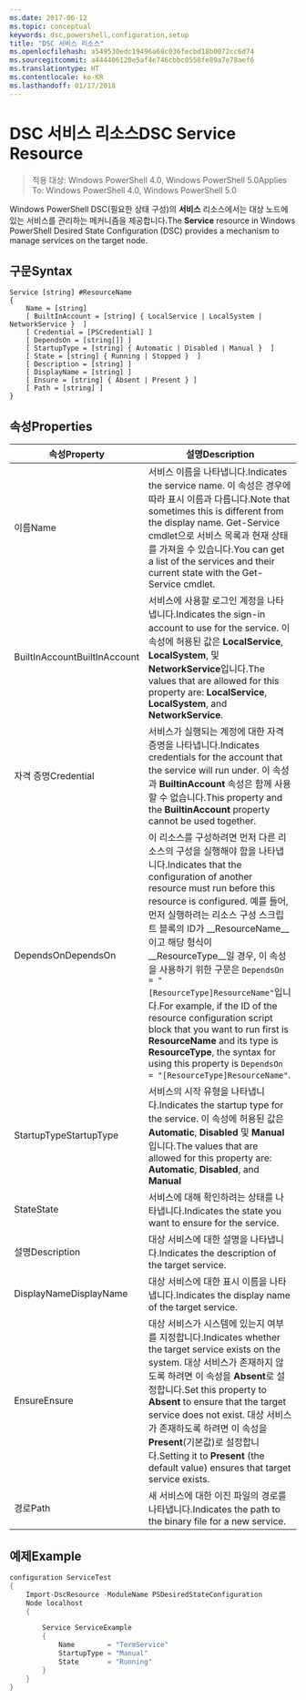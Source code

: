 ```yaml
---
ms.date: 2017-06-12
ms.topic: conceptual
keywords: dsc,powershell,configuration,setup
title: "DSC 서비스 리소스"
ms.openlocfilehash: a549530edc19496a68c036fecbd18b0072cc6d74
ms.sourcegitcommit: a444406120e5af4e746cbbc0558fe89a7e78aef6
ms.translationtype: HT
ms.contentlocale: ko-KR
ms.lasthandoff: 01/17/2018
---
```

# <a name="dsc-service-resource"></a><span data-ttu-id="4662e-103">DSC 서비스 리소스</span><span class="sxs-lookup"><span data-stu-id="4662e-103">DSC Service Resource</span></span>

> <span data-ttu-id="4662e-104">적용 대상: Windows PowerShell 4.0, Windows PowerShell 5.0</span><span class="sxs-lookup"><span data-stu-id="4662e-104">Applies To: Windows PowerShell 4.0, Windows PowerShell 5.0</span></span>


<span data-ttu-id="4662e-105">Windows PowerShell DSC(필요한 상태 구성)의 **서비스** 리소스에서는 대상 노드에 있는 서비스를 관리하는 메커니즘을 제공합니다.</span><span class="sxs-lookup"><span data-stu-id="4662e-105">The **Service** resource in Windows PowerShell Desired State Configuration (DSC) provides a mechanism to manage services on the target node.</span></span>

## <a name="syntax"></a><span data-ttu-id="4662e-106">구문</span><span class="sxs-lookup"><span data-stu-id="4662e-106">Syntax</span></span>

```
Service [string] #ResourceName
{
    Name = [string]
    [ BuiltInAccount = [string] { LocalService | LocalSystem | NetworkService }  ]
    [ Credential = [PSCredential] ]
    [ DependsOn = [string[]] ]
    [ StartupType = [string] { Automatic | Disabled | Manual }  ]
    [ State = [string] { Running | Stopped }  ]
    [ Description = [string] ]
    [ DisplayName = [string] ]
    [ Ensure = [string] { Absent | Present } ]
    [ Path = [string] ]
}
```

## <a name="properties"></a><span data-ttu-id="4662e-107">속성</span><span class="sxs-lookup"><span data-stu-id="4662e-107">Properties</span></span>

|  <span data-ttu-id="4662e-108">속성</span><span class="sxs-lookup"><span data-stu-id="4662e-108">Property</span></span>  |  <span data-ttu-id="4662e-109">설명</span><span class="sxs-lookup"><span data-stu-id="4662e-109">Description</span></span>   | 
|---|---| 
| <span data-ttu-id="4662e-110">이름</span><span class="sxs-lookup"><span data-stu-id="4662e-110">Name</span></span>| <span data-ttu-id="4662e-111">서비스 이름을 나타냅니다.</span><span class="sxs-lookup"><span data-stu-id="4662e-111">Indicates the service name.</span></span> <span data-ttu-id="4662e-112">이 속성은 경우에 따라 표시 이름과 다릅니다.</span><span class="sxs-lookup"><span data-stu-id="4662e-112">Note that sometimes this is different from the display name.</span></span> <span data-ttu-id="4662e-113">Get-Service cmdlet으로 서비스 목록과 현재 상태를 가져올 수 있습니다.</span><span class="sxs-lookup"><span data-stu-id="4662e-113">You can get a list of the services and their current state with the Get-Service cmdlet.</span></span>| 
| <span data-ttu-id="4662e-114">BuiltInAccount</span><span class="sxs-lookup"><span data-stu-id="4662e-114">BuiltInAccount</span></span>| <span data-ttu-id="4662e-115">서비스에 사용할 로그인 계정을 나타냅니다.</span><span class="sxs-lookup"><span data-stu-id="4662e-115">Indicates the sign-in account to use for the service.</span></span> <span data-ttu-id="4662e-116">이 속성에 허용된 값은 **LocalService**, **LocalSystem**, 및 **NetworkService**입니다.</span><span class="sxs-lookup"><span data-stu-id="4662e-116">The values that are allowed for this property are: **LocalService**, **LocalSystem**, and **NetworkService**.</span></span>| 
| <span data-ttu-id="4662e-117">자격 증명</span><span class="sxs-lookup"><span data-stu-id="4662e-117">Credential</span></span>| <span data-ttu-id="4662e-118">서비스가 실행되는 계정에 대한 자격 증명을 나타냅니다.</span><span class="sxs-lookup"><span data-stu-id="4662e-118">Indicates credentials for the account that the service will run under.</span></span> <span data-ttu-id="4662e-119">이 속성과 __BuiltinAccount__ 속성은 함께 사용할 수 없습니다.</span><span class="sxs-lookup"><span data-stu-id="4662e-119">This property and the __BuiltinAccount__ property cannot be used together.</span></span>| 
| <span data-ttu-id="4662e-120">DependsOn</span><span class="sxs-lookup"><span data-stu-id="4662e-120">DependsOn</span></span>| <span data-ttu-id="4662e-121">이 리소스를 구성하려면 먼저 다른 리소스의 구성을 실행해야 함을 나타냅니다.</span><span class="sxs-lookup"><span data-stu-id="4662e-121">Indicates that the configuration of another resource must run before this resource is configured.</span></span> <span data-ttu-id="4662e-122">예를 들어, 먼저 실행하려는 리소스 구성 스크립트 블록의 ID가 __ResourceName__이고 해당 형식이 __ResourceType__일 경우, 이 속성을 사용하기 위한 구문은 `DependsOn = "[ResourceType]ResourceName"`입니다.</span><span class="sxs-lookup"><span data-stu-id="4662e-122">For example, if the ID of the resource configuration script block that you want to run first is __ResourceName__ and its type is __ResourceType__, the syntax for using this property is `DependsOn = "[ResourceType]ResourceName"`.</span></span>| 
| <span data-ttu-id="4662e-123">StartupType</span><span class="sxs-lookup"><span data-stu-id="4662e-123">StartupType</span></span>| <span data-ttu-id="4662e-124">서비스의 시작 유형을 나타냅니다.</span><span class="sxs-lookup"><span data-stu-id="4662e-124">Indicates the startup type for the service.</span></span> <span data-ttu-id="4662e-125">이 속성에 허용된 값은 **Automatic**, **Disabled** 및 **Manual**입니다.</span><span class="sxs-lookup"><span data-stu-id="4662e-125">The values that are allowed for this property are: **Automatic**, **Disabled**, and **Manual**</span></span>| 
| <span data-ttu-id="4662e-126">State</span><span class="sxs-lookup"><span data-stu-id="4662e-126">State</span></span>| <span data-ttu-id="4662e-127">서비스에 대해 확인하려는 상태를 나타냅니다.</span><span class="sxs-lookup"><span data-stu-id="4662e-127">Indicates the state you want to ensure for the service.</span></span>| 
| <span data-ttu-id="4662e-128">설명</span><span class="sxs-lookup"><span data-stu-id="4662e-128">Description</span></span> | <span data-ttu-id="4662e-129">대상 서비스에 대한 설명을 나타냅니다.</span><span class="sxs-lookup"><span data-stu-id="4662e-129">Indicates the description of the target service.</span></span>| 
| <span data-ttu-id="4662e-130">DisplayName</span><span class="sxs-lookup"><span data-stu-id="4662e-130">DisplayName</span></span> | <span data-ttu-id="4662e-131">대상 서비스에 대한 표시 이름을 나타냅니다.</span><span class="sxs-lookup"><span data-stu-id="4662e-131">Indicates the display name of the target service.</span></span>| 
| <span data-ttu-id="4662e-132">Ensure</span><span class="sxs-lookup"><span data-stu-id="4662e-132">Ensure</span></span> | <span data-ttu-id="4662e-133">대상 서비스가 시스템에 있는지 여부를 지정합니다.</span><span class="sxs-lookup"><span data-stu-id="4662e-133">Indicates whether the target service exists on the system.</span></span> <span data-ttu-id="4662e-134">대상 서비스가 존재하지 않도록 하려면 이 속성을 **Absent**로 설정합니다.</span><span class="sxs-lookup"><span data-stu-id="4662e-134">Set this property to **Absent** to ensure that the target service does not exist.</span></span> <span data-ttu-id="4662e-135">대상 서비스가 존재하도록 하려면 이 속성을 **Present**(기본값)로 설정합니다.</span><span class="sxs-lookup"><span data-stu-id="4662e-135">Setting it to **Present** (the default value) ensures that target service exists.</span></span>|
| <span data-ttu-id="4662e-136">경로</span><span class="sxs-lookup"><span data-stu-id="4662e-136">Path</span></span> | <span data-ttu-id="4662e-137">새 서비스에 대한 이진 파일의 경로를 나타냅니다.</span><span class="sxs-lookup"><span data-stu-id="4662e-137">Indicates the path to the binary file for a new service.</span></span>| 

## <a name="example"></a><span data-ttu-id="4662e-138">예제</span><span class="sxs-lookup"><span data-stu-id="4662e-138">Example</span></span>

```powershell
configuration ServiceTest
{
    Import-DscResource -ModuleName PSDesiredStateConfiguration
    Node localhost
    {

        Service ServiceExample
        {
            Name        = "TermService"
            StartupType = "Manual"
            State       = "Running"
        } 
    }
}
```

